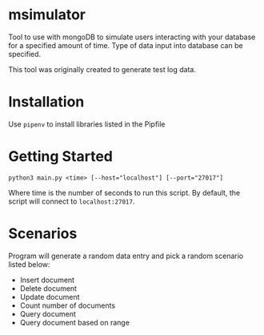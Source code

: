 # msimulator
Tool to use with mongoDB to simulate users interacting with your database for a specified amount of time. Type of data input into database can be specified.

This tool was originally created to generate test log data. 

# Installation
Use `pipenv` to install libraries listed in the Pipfile

# Getting Started
```
python3 main.py <time> [--host="localhost"] [--port="27017"]
```
Where time is the number of seconds to run this script. By default, the script will connect to `localhost:27017`.

# Scenarios
Program will generate a random data entry and pick a random scenario listed below:
 * Insert document
 * Delete document
 * Update document
 * Count number of documents
 * Query document
 * Query document based on range